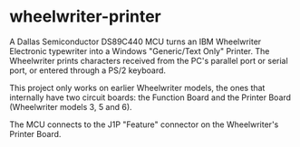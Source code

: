 # wheelwriter-printer
A Dallas Semiconductor DS89C440 MCU turns an IBM Wheelwriter Electronic typewriter into a Windows "Generic/Text Only" Printer. 
The Wheelwriter prints characters received from the PC's parallel port or serial port, or entered through a PS/2 keyboard.

This project only works on earlier Wheelwriter models, the ones that internally have two circuit boards: the Function Board and the Printer Board (Wheelwriter models 3, 5 and 6).

The MCU connects to the J1P "Feature" connector on the Wheelwriter's Printer Board.

